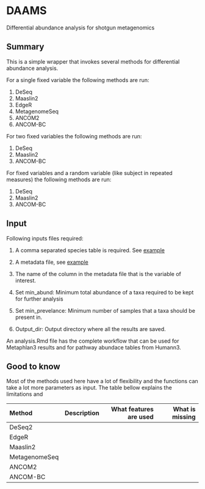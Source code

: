 
# DAAMS
Differential abundance analysis for shotgun metagenomics


## Summary

This is a simple wrapper that invokes several methods for differential abundance analysis.

For a single fixed variable the following methods are run:

1. DeSeq
2. Maaslin2
3. EdgeR
4. MetagenomeSeq
5. ANCOM2
6. ANCOM-BC

For two fixed variables the following methods are run:
1. DeSeq
2. Maaslin2
3. ANCOM-BC

For fixed variables and a random variable (like subject in repeated measures) the following methods are run:

1. DeSeq
2. Maaslin2
3. ANCOM-BC

## Input

Following inputs files required:

1. A comma separated species table is required. See [example](example/merged_species_table.csv)

2. A metadata file, see [example](example/TS_metadata.txt)

3. The name of the column in the metadata file that is the variable of interest. 

4. Set  min_abund: Minimum total abundance of a taxa required to be kept for further analysis

5. Set min_prevelance: Minimum number of samples that a taxa should be present in.

6. Output_dir: Output directory where all the results are saved.


An analysis.Rmd file has the complete workflow that can be used for Metaphlan3 results and for pathway abundace tables from Humann3.

## Good to know

Most of the methods used here have a lot of flexibility and the functions can take a lot more parameters as input. The table bellow explains the limitations and 

|Method      | Description | What features are used     | What is missing|
| :---        |    :----:   |          ---: | ---:|
| DeSeq2      |        |    |     |
| EdgeR   |    |       |     |
| Maaslin2   |    |       |     |
| MetagenomeSeq   |    |       |     |
| ANCOM2   |    |       |     |
| ANCOM-BC  |    |       |     |






